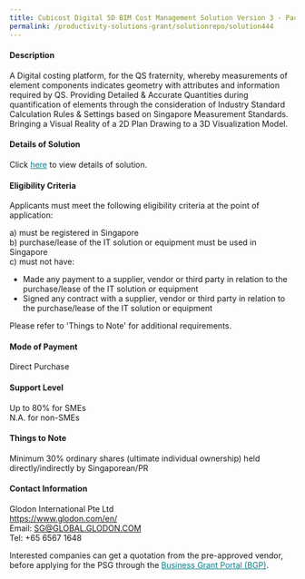 ```yaml
---
title: Cubicost Digital 5D BIM Cost Management Solution Version 3 - Package 2 (5D BIM Takeoff for Rebar)
permalink: /productivity-solutions-grant/solutionrepo/solution444
---
```


#### Description

A Digital costing platform, for the QS fraternity, whereby measurements of element components indicates geometry with attributes and information required by QS. Providing Detailed & Accurate Quantities during quantification of elements through the consideration of Industry Standard Calculation Rules & Settings based on Singapore Measurement Standards. Bringing a Visual Reality of a 2D Plan Drawing to a 3D Visualization Model.

#### Details of Solution

Click <a href='https://govassist.gobusiness.gov.sg/images/psg/Glodon_International_20200151_Annex_3_20200625152127_Part_2.pdf' style='color:#037e8a'>here</a> to view details of solution.

#### Eligibility Criteria

Applicants must meet the following eligibility criteria at the point of application:

a) must be registered in Singapore <br>
b) purchase/lease of the IT solution or equipment must be used in Singapore <br>
c) must not have:
- Made any payment to a supplier, vendor or third party in relation to the purchase/lease of the IT solution or equipment
- Signed any contract with a supplier, vendor or third party in relation to the purchase/lease of the IT solution or equipment

Please refer to 'Things to Note' for additional requirements.

#### Mode of Payment
Direct Purchase

#### Support Level
Up to 80% for SMEs <br>
N.A. for non-SMEs

#### Things to Note
Minimum 30% ordinary shares (ultimate individual ownership) held directly/indirectly by Singaporean/PR

#### Contact Information
Glodon International Pte Ltd<br>https://www.glodon.com/en/<br>Email: SG@GLOBAL.GLODON.COM<br>Tel: +65 6567 1648

Interested companies can get a quotation from the pre-approved vendor, before applying for the PSG through the <a target='_blank' style='color:#037e8a' href='https://www.businessgrants.gov.sg/'>Business Grant Portal (BGP)</a>.
